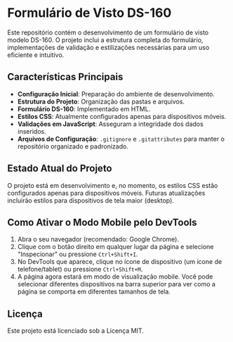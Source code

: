 # Formulário de Visto DS-160

Este repositório contém o desenvolvimento de um formulário de visto modelo DS-160. O projeto inclui a estrutura completa do formulário, implementações de validação e estilizações necessárias para um uso eficiente e intuitivo.

## Características Principais

- **Configuração Inicial**: Preparação do ambiente de desenvolvimento.
- **Estrutura do Projeto**: Organização das pastas e arquivos.
- **Formulário DS-160**: Implementado em HTML.
- **Estilos CSS**: Atualmente configurados apenas para dispositivos móveis.
- **Validações em JavaScript**: Asseguram a integridade dos dados inseridos.
- **Arquivos de Configuração**: `.gitignore` e `.gitattributes` para manter o repositório organizado e padronizado.

## Estado Atual do Projeto

O projeto está em desenvolvimento e, no momento, os estilos CSS estão configurados apenas para dispositivos móveis. Futuras atualizações incluirão estilos para dispositivos de tela maior (desktop).

## Como Ativar o Modo Mobile pelo DevTools

1. Abra o seu navegador (recomendado: Google Chrome).
2. Clique com o botão direito em qualquer lugar da página e selecione "Inspecionar" ou pressione `Ctrl+Shift+I`.
3. No DevTools que aparece, clique no ícone de dispositivo (um ícone de telefone/tablet) ou pressione `Ctrl+Shift+M`.
4. A página agora estará em modo de visualização mobile. Você pode selecionar diferentes dispositivos na barra superior para ver como a página se comporta em diferentes tamanhos de tela.

## Licença

Este projeto está licenciado sob a Licença MIT.
